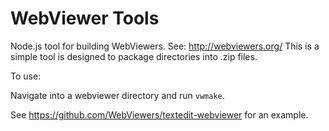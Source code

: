 # WebViewer Tools

Node.js tool for building WebViewers.
See: http://webviewers.org/
This is a simple tool is designed to package directories into .zip files.

To use:

Navigate into a webviewer directory and run `vwmake`.

See https://github.com/WebViewers/textedit-webviewer for an example.
